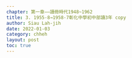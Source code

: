 ```yaml
---
chapter: 第一章——讀冊時代1948~1962
title: 3. 1955-8→1958-7彰化中學初中部讀3年 copy
author: Siau Lah-jih
date: 2022-01-03
category: chheh
layout: post
toc: true
---
```


